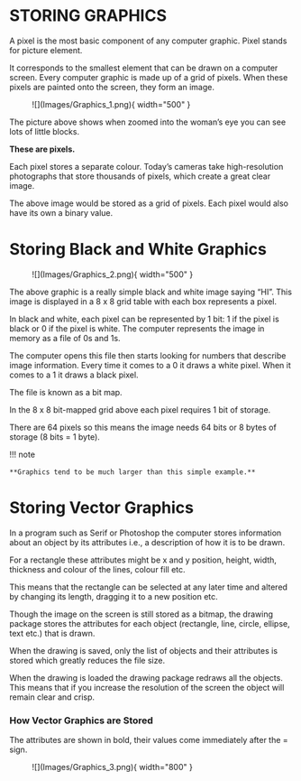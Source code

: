 # STORING GRAPHICS

A pixel is the most basic component of any computer graphic. Pixel stands for picture element. 

It corresponds to the smallest element that can be drawn on a computer screen. Every computer graphic is made up of a grid of pixels. When these pixels are painted onto the screen, they form an image.

<figure markdown="span">
      ![](Images/Graphics_1.png){ width="500" }
</figure>


The picture above shows when zoomed into the woman’s eye you can see lots of little blocks. 

**These are pixels.** 

Each pixel stores a separate colour. Today’s cameras take high-resolution photographs that store thousands of pixels, which create a great clear image. 

The above image would be stored as a grid of pixels. Each pixel would also have its own a binary value.

# Storing Black and White Graphics

<figure markdown="span">
      ![](Images/Graphics_2.png){ width="500" }
</figure>

The above graphic is a really simple black and white image saying “HI”. This image is displayed in a 8 x 8 grid table with each box represents a pixel. 

In black and white, each pixel can be represented by 1 bit: 1 if the pixel is black or 0 if the pixel is white. The computer represents the image in memory as a file of 0s and 1s. 

The computer opens this file then starts looking for numbers that describe image information. Every time it comes to a 0 it draws a white pixel. When it comes to a 1 it draws a black pixel. 

The file is known as a bit map. 

In the 8 x 8 bit-mapped grid above each pixel requires 1 bit of storage. 

There are 64 pixels so this means the image needs 64 bits or 8 bytes of storage (8 bits = 1 byte). 


!!! note

    **Graphics tend to be much larger than this simple example.**

# Storing Vector Graphics

In a program such as Serif or Photoshop the computer stores information about an object by its attributes i.e., a description of how it is to be drawn.  

For a rectangle these attributes might be x and y position, height, width, thickness and colour of the lines, colour fill etc. 

This means that the rectangle can be selected at any later time and altered by changing its length, dragging it to a new position etc.  

Though the image on the screen is still stored as a bitmap, the drawing package stores the attributes for each object (rectangle, line, circle, ellipse, text etc.) that is drawn. 

When the drawing is saved, only the list of objects and their attributes is stored which greatly reduces the file size.  

When the drawing is loaded the drawing package redraws all the objects.  This means that if you increase the resolution of the screen the object will remain clear and crisp.

### How Vector Graphics are Stored

The attributes are shown in bold, their values come immediately after the = sign.

<figure markdown="span">
      ![](Images/Graphics_3.png){ width="800" }
</figure>
